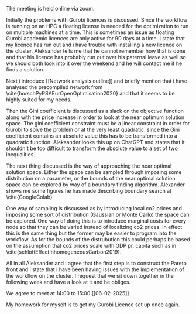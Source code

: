The meeting is held online via zoom.

Initially the problems with Gurobi licences is discussed. Since the workflow is running on an HPC a floating license is needed for the optimization to run on multiple machines at a time. This is sometimes an issue as floating Gurobi academic licences are only active for 90 days at a time. I state that my licence has run out and i have trouble with installing a new licence on the cluster. Aleksander tells me that he cannot remember how that is done and that his licence has probably run out over his paternal leave as well so we should both look into it over the weekend and he will contact me if he finds a solution.

Next i introduce [[Network analysis outline]] and briefly mention that i have analysed the precompiled network from   \cite{horschPyPSAEurOpenOptimisation2020}
and that it seems to be highly suited for my needs.

Then the Gini coefficient is discussed as a slack on the objective function along with the price increase in order to look at the near optimum solution space. The gini coefficient constraint must be a linear constraint in order for Gurobi to solve the problem or at the very least quadratic. since the Gini coefficient contains an absolute value this has to be transformed into a quadratic function. Aleksander looks this up on ChatGPT and states that it shouldn't be too difficult to transform the absolute value to a set of two inequalities.

The next thing discussed is the way of approaching the near optimal solution space. Either the space can be sampled through imposing some distribution on a parameter, or the bounds of the near optimal solution space can be explored by way of a boundary finding algorithm. Alexander shows me some figures he has made describing boundary search at \cite{GoogleColab}

One way of sampling is discussed as by introducing local co2 prices and imposing some sort of distribution (Gaussian or Monte Carlo) the space can be explored. One way of doing this is to introduce marginal costs for every node so that they can be varied instead of localizing co2 prices. In effect this is the same thing but the former may be easier to program into the workflow. As for the bounds of the distrubution this could perhaps be based on the assumption that co2 prices scale with GDP pr. capita such as in \cite{schlottEffectInhomogeneousCarbon2019}.

All in all Aleksander and i agree that the first step is to construct the Pareto front and i state that i have been having issues with the implementation of the workflow on the cluster. I request that we sit down together in the following week and have a look at it and he obliges.

We agree to meet at 14:00 to 15:00
[[06-02-2025]]

My homework for myself is to get my Gurobi Licence set up once again.
